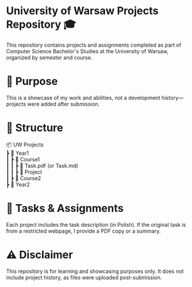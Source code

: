 # University of Warsaw Projects Repository 🎓

This repository contains projects and assignments completed as part of Computer Science Bachelor's Studies 
at the University of Warsaw, organized by semester and course.

# 🚀 Purpose
This is a showcase of my work and abilities, not a development history—projects were added after submission.

# 📂 Structure
📦 UW Projects  
 ┣ 📂 Year1  
 ┃ ┣ 📂 Course1  
 ┃ ┃ ┣ 📜 Task.pdf (or Task.md)  
 ┃ ┃ ┣ 📂 Project  
 ┃ ┣ 📂 Course2  
 ┣ 📂 Year2  

# 📝 Tasks & Assignments
Each project includes the task description (in Polish). If the original task is from a restricted webpage, I provide a PDF copy or a summary.

# ⚠️ Disclaimer
This repository is for learning and showcasing purposes only. It does not include project history, as files were uploaded post-submission.
